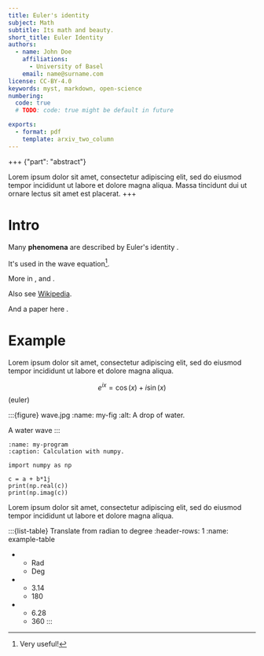 ```yaml
---
title: Euler's identity
subject: Math
subtitle: Its math and beauty.
short_title: Euler Identity
authors:
  - name: John Doe
    affiliations:
      - University of Basel
    email: name@surname.com
license: CC-BY-4.0
keywords: myst, markdown, open-science
numbering:
  code: true 
  # TODO: code: true might be default in future

exports:
  - format: pdf
    template: arxiv_two_column
---
```


+++ {"part": "abstract"}

Lorem ipsum dolor sit amet, consectetur adipiscing elit, sed do eiusmod tempor incididunt ut labore et dolore magna aliqua. Massa tincidunt dui ut ornare lectus sit amet est placerat.
+++
# Intro


Many **phenomena** are described by Euler's identity  [](#euler).

It's used in the wave equation[^myref].

[^myref]: Very useful!

More in [](#my-fig), [](#my-program) and [](#example-table).

Also see  [Wikipedia](https://en.wikipedia.org/wiki/Euler%27s_identity).

And a paper here [](doi:10.4230/DAGMAN.1.1.41).

# Example 

Lorem ipsum dolor sit amet, consectetur adipiscing elit, sed do eiusmod tempor incididunt ut labore et dolore magna aliqua.


$$e^{ix}=\cos(x)+i\sin(x) $$  (euler)


<!-- Hidden info: image from https://www.pexels.com/de-de/foto/wassertropfen-40784/ -->

:::{figure} wave.jpg
:name: my-fig
:alt: A drop of water.

A  water wave
:::


```{code-block} python
:name: my-program
:caption: Calculation with numpy.

import numpy as np

c = a + b*1j
print(np.real(c))
print(np.imag(c))
```

Lorem ipsum dolor sit amet, consectetur adipiscing elit, sed do eiusmod tempor incididunt ut labore et dolore magna aliqua.




:::{list-table} Translate from radian to degree
:header-rows: 1
:name: example-table

* - Rad
  - Deg
* - 3.14
  - 180
* - 6.28
  - 360
:::




<!-- :::{note}
:class: dropdown
Lorem ipsum dolor sit amet 
::: -->


 <!-- For pdf export, run `myst build 01-hello.md` -->

